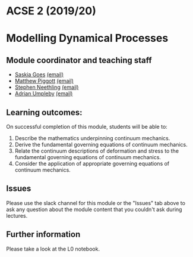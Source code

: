 # ACSE 2 (2019/20)
# Modelling Dynamical Processes

## Module coordinator and teaching staff

- [Saskia Goes](http://www.imperial.ac.uk/people/s.goes) [(email)](mailto:s.goes@imperial.ac.uk)
- [Matthew Piggott](http://www.imperial.ac.uk/people/m.d.piggott) [(email)](mailto:m.d.piggott@imperial.ac.uk) 
- [Stephen Neethling](http://www.imperial.ac.uk/people/s.neethling) [(email)](mailto:s.neethling@imperial.ac.uk) 
- [Adrian Umpleby](http://www.imperial.ac.uk/people/a.umpleby) [(email)](mailto:a.umpleby@imperial.ac.uk) 

## Learning outcomes:

On successful completion of this module, students will be able to:

1.	Describe the mathematics underpinning continuum mechanics.
2.	Derive the fundamental governing equations of continuum mechanics.
3.	Relate the continuum descriptions of deformation and stress to the fundamental governing equations of continuum mechanics.
4.	Consider the application of appropriate governing equations of continuum mechanics.

## Issues
 
Please use the slack channel for this module or the "Issues" tab above to ask any question about the module content that you couldn't ask during lectures.
  
## Further information

Please take a look at the L0 notebook.